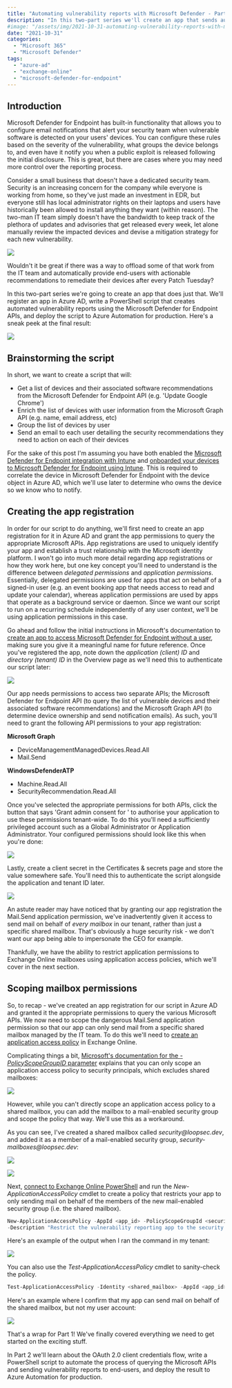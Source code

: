 ```yaml
---
title: "Automating vulnerability reports with Microsoft Defender - Part 1"
description: "In this two-part series we'll create an app that sends automated vulnerability reports directly to your users via the Microsoft Defender for Endpoint APIs..."
#image: "/assets/img/2021-10-31-automating-vulnerability-reports-with-microsoft-defender-part-1/recommendations.png"
date: "2021-10-31"
categories: 
  - "Microsoft 365"
  - "Microsoft Defender"
tags: 
  - "azure-ad"
  - "exchange-online"
  - "microsoft-defender-for-endpoint"
---
```


## Introduction

Microsoft Defender for Endpoint has built-in functionality that allows you to configure email notifications that alert your security team when vulnerable software is detected on your users' devices. You can configure these rules based on the severity of the vulnerability, what groups the device belongs to, and even have it notify you when a public exploit is released following the initial disclosure. This is great, but there are cases where you may need more control over the reporting process.

Consider a small business that doesn't have a dedicated security team. Security is an increasing concern for the company while everyone is working from home, so they've just made an investment in EDR, but everyone still has local administrator rights on their laptops and users have historically been allowed to install anything they want (within reason). The two-man IT team simply doesn't have the bandwidth to keep track of the plethora of updates and advisories that get released every week, let alone manually review the impacted devices and devise a mitigation strategy for each new vulnerability.

![](/assets/img/2021-10-31-automating-vulnerability-reports-with-microsoft-defender-part-1/recommendations.png)

Wouldn't it be great if there was a way to offload some of that work from the IT team and automatically provide end-users with actionable recommendations to remediate their devices after every Patch Tuesday?

In this two-part series we're going to create an app that does just that. We'll register an app in Azure AD, write a PowerShell script that creates automated vulnerability reports using the Microsoft Defender for Endpoint APIs, and deploy the script to Azure Automation for production. Here's a sneak peek at the final result:

![](/assets/img/2021-10-31-automating-vulnerability-reports-with-microsoft-defender-part-1/email.png)

## Brainstorming the script

In short, we want to create a script that will:

- Get a list of devices and their associated software recommendations from the Microsoft Defender for Endpoint API (e.g. 'Update Google Chrome')
- Enrich the list of devices with user information from the Microsoft Graph API (e.g. name, email address, etc)
- Group the list of devices by user
- Send an email to each user detailing the security recommendations they need to action on each of their devices

For the sake of this post I'm assuming you have both enabled the [Microsoft Defender for Endpoint integration with Intune](https://docs.microsoft.com/en-us/mem/intune/protect/advanced-threat-protection-configure#enable-microsoft-defender-for-endpoint-in-intune) and [onboarded your devices to Microsoft Defender for Endpoint using Intune](https://docs.microsoft.com/en-us/mem/intune/protect/advanced-threat-protection-configure#onboard-devices). This is required to correlate the device in Microsoft Defender for Endpoint with the device object in Azure AD, which we'll use later to determine who owns the device so we know who to notify.

## Creating the app registration

In order for our script to do anything, we'll first need to create an app registration for it in Azure AD and grant the app permissions to query the appropriate Microsoft APIs. App registrations are used to uniquely identify your app and establish a trust relationship with the Microsoft identity platform. I won't go into much more detail regarding app registrations or how they work here, but one key concept you'll need to understand is the difference between _delegated permissions_ and _application permissions_. Essentially, delegated permissions are used for apps that act on behalf of a signed-in user (e.g. an event booking app that needs access to read and update your calendar), whereas application permissions are used by apps that operate as a background service or daemon. Since we want our script to run on a recurring schedule independently of any user context, we'll be using application permissions in this case.

Go ahead and follow the initial instructions in Microsoft's documentation to [create an app to access Microsoft Defender for Endpoint without a user](https://docs.microsoft.com/en-us/microsoft-365/security/defender-endpoint/exposed-apis-create-app-webapp?view=o365-worldwide#create-an-app), making sure you give it a meaningful name for future reference. Once you've registered the app, note down the _application (client) ID_ and _directory (tenant) ID_ in the Overview page as we'll need this to authenticate our script later:

![](/assets/img/2021-10-31-automating-vulnerability-reports-with-microsoft-defender-part-1/app-registration.png)

Our app needs permissions to access two separate APIs; the Microsoft Defender for Endpoint API (to query the list of vulnerable devices and their associated software recommendations) and the Microsoft Graph API (to determine device ownership and send notification emails). As such, you'll need to grant the following API permissions to your app registration:

**Microsoft Graph**

- DeviceManagementManagedDevices.Read.All
- Mail.Send

**WindowsDefenderATP**

- Machine.Read.All
- SecurityRecommendation.Read.All

Once you've selected the appropriate permissions for both APIs, click the button that says 'Grant admin consent for <tenant name>' to authorise your application to use these permissions tenant-wide. To do this you'll need a sufficiently privileged account such as a Global Administrator or Application Administrator. Your configured permissions should look like this when you're done:

![](/assets/img/2021-10-31-automating-vulnerability-reports-with-microsoft-defender-part-1/configured-permissions.png)

Lastly, create a client secret in the Certificates & secrets page and store the value somewhere safe. You'll need this to authenticate the script alongside the application and tenant ID later.

![](/assets/img/2021-10-31-automating-vulnerability-reports-with-microsoft-defender-part-1/client-secret.png)

An astute reader may have noticed that by granting our app registration the Mail.Send application permission, we've inadvertently given it access to send mail on behalf of _every_ _mailbox_ in our tenant, rather than just a specific shared mailbox. That's obviously a huge security risk - we don't want our app being able to impersonate the CEO for example.

Thankfully, we have the ability to restrict application permissions to Exchange Online mailboxes using application access policies, which we'll cover in the next section.

## Scoping mailbox permissions

So, to recap - we've created an app registration for our script in Azure AD and granted it the appropriate permissions to query the various Microsoft APIs. We now need to scope the dangerous Mail.Send application permission so that our app can only send mail from a specific shared mailbox managed by the IT team. To do this we'll need to [create an application access policy](https://docs.microsoft.com/en-us/graph/auth-limit-mailbox-access) in Exchange Online.

Complicating things a bit, [Microsoft's documentation for the _\-PolicyScopeGroupID_ parameter](https://docs.microsoft.com/en-us/powershell/module/exchange/new-applicationaccesspolicy?view=exchange-ps#parameters) explains that you can only scope an application access policy to security principals, which excludes shared mailboxes:

![](/assets/img/2021-10-31-automating-vulnerability-reports-with-microsoft-defender-part-1/app-access-policy-restriction.png)

However, while you can't directly scope an application access policy to a shared mailbox, you can add the mailbox to a mail-enabled security group and scope the policy that way. We'll use this as a workaround.

As you can see, I've created a shared mailbox called _security@loopsec.dev_, and added it as a member of a mail-enabled security group, _security-mailboxes@loopsec.dev_:

![](/assets/img/2021-10-31-automating-vulnerability-reports-with-microsoft-defender-part-1/shared-mailbox.png)

![](/assets/img/2021-10-31-automating-vulnerability-reports-with-microsoft-defender-part-1/mail-enabled-security-group.png)

Next, [connect to Exchange Online PowerShell](https://docs.microsoft.com/en-us/powershell/exchange/connect-to-exchange-online-powershell?view=exchange-ps#connect-to-exchange-online-powershell-using-modern-authentication-with-or-without-mfa) and run the _New-ApplicationAccessPolicy_ cmdlet to create a policy that restricts your app to only sending mail on behalf of the members of the new mail-enabled security group (i.e. the shared mailbox).

```powershell
New-ApplicationAccessPolicy -AppId <app_id> -PolicyScopeGroupId <security_group_mailbox> -AccessRight RestrictAccess `
-Description "Restrict the vulnerability reporting app to the security mailbox"
```

Here's an example of the output when I ran the command in my tenant:

![](/assets/img/2021-10-31-automating-vulnerability-reports-with-microsoft-defender-part-1/new-applicationaccesspolicy.png)

You can also use the _Test-ApplicationAccessPolicy_ cmdlet to sanity-check the policy.

```powershell
Test-ApplicationAccessPolicy -Identity <shared_mailbox> -AppId <app_id>
```

Here's an example where I confirm that my app can send mail on behalf of the shared mailbox, but not my user account:

![](/assets/img/2021-10-31-automating-vulnerability-reports-with-microsoft-defender-part-1/test-applicationaccesspolicy.png)

That's a wrap for Part 1! We've finally covered everything we need to get started on the exciting stuff.

In Part 2 we'll learn about the OAuth 2.0 client credentials flow, write a PowerShell script to automate the process of querying the Microsoft APIs and sending vulnerability reports to end-users, and deploy the result to Azure Automation for production.
